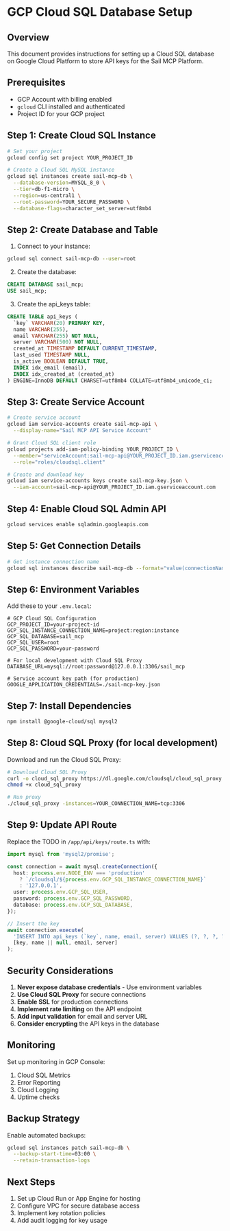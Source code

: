 # GCP Cloud SQL Database Setup

## Overview

This document provides instructions for setting up a Cloud SQL database on Google Cloud Platform to store API keys for the Sail MCP Platform.

## Prerequisites

- GCP Account with billing enabled
- `gcloud` CLI installed and authenticated
- Project ID for your GCP project

## Step 1: Create Cloud SQL Instance

```bash
# Set your project
gcloud config set project YOUR_PROJECT_ID

# Create a Cloud SQL MySQL instance
gcloud sql instances create sail-mcp-db \
  --database-version=MYSQL_8_0 \
  --tier=db-f1-micro \
  --region=us-central1 \
  --root-password=YOUR_SECURE_PASSWORD \
  --database-flags=character_set_server=utf8mb4
```

## Step 2: Create Database and Table

1. Connect to your instance:
```bash
gcloud sql connect sail-mcp-db --user=root
```

2. Create the database:
```sql
CREATE DATABASE sail_mcp;
USE sail_mcp;
```

3. Create the api_keys table:
```sql
CREATE TABLE api_keys (
  `key` VARCHAR(20) PRIMARY KEY,
  name VARCHAR(255),
  email VARCHAR(255) NOT NULL,
  server VARCHAR(500) NOT NULL,
  created_at TIMESTAMP DEFAULT CURRENT_TIMESTAMP,
  last_used TIMESTAMP NULL,
  is_active BOOLEAN DEFAULT TRUE,
  INDEX idx_email (email),
  INDEX idx_created_at (created_at)
) ENGINE=InnoDB DEFAULT CHARSET=utf8mb4 COLLATE=utf8mb4_unicode_ci;
```

## Step 3: Create Service Account

```bash
# Create service account
gcloud iam service-accounts create sail-mcp-api \
  --display-name="Sail MCP API Service Account"

# Grant Cloud SQL client role
gcloud projects add-iam-policy-binding YOUR_PROJECT_ID \
  --member="serviceAccount:sail-mcp-api@YOUR_PROJECT_ID.iam.gserviceaccount.com" \
  --role="roles/cloudsql.client"

# Create and download key
gcloud iam service-accounts keys create sail-mcp-key.json \
  --iam-account=sail-mcp-api@YOUR_PROJECT_ID.iam.gserviceaccount.com
```

## Step 4: Enable Cloud SQL Admin API

```bash
gcloud services enable sqladmin.googleapis.com
```

## Step 5: Get Connection Details

```bash
# Get instance connection name
gcloud sql instances describe sail-mcp-db --format="value(connectionName)"
```

## Step 6: Environment Variables

Add these to your `.env.local`:

```env
# GCP Cloud SQL Configuration
GCP_PROJECT_ID=your-project-id
GCP_SQL_INSTANCE_CONNECTION_NAME=project:region:instance
GCP_SQL_DATABASE=sail_mcp
GCP_SQL_USER=root
GCP_SQL_PASSWORD=your-password

# For local development with Cloud SQL Proxy
DATABASE_URL=mysql://root:password@127.0.0.1:3306/sail_mcp

# Service account key path (for production)
GOOGLE_APPLICATION_CREDENTIALS=./sail-mcp-key.json
```

## Step 7: Install Dependencies

```bash
npm install @google-cloud/sql mysql2
```

## Step 8: Cloud SQL Proxy (for local development)

Download and run the Cloud SQL Proxy:

```bash
# Download Cloud SQL Proxy
curl -o cloud_sql_proxy https://dl.google.com/cloudsql/cloud_sql_proxy.darwin.amd64
chmod +x cloud_sql_proxy

# Run proxy
./cloud_sql_proxy -instances=YOUR_CONNECTION_NAME=tcp:3306
```

## Step 9: Update API Route

Replace the TODO in `/app/api/keys/route.ts` with:

```typescript
import mysql from 'mysql2/promise';

const connection = await mysql.createConnection({
  host: process.env.NODE_ENV === 'production' 
    ? `/cloudsql/${process.env.GCP_SQL_INSTANCE_CONNECTION_NAME}`
    : '127.0.0.1',
  user: process.env.GCP_SQL_USER,
  password: process.env.GCP_SQL_PASSWORD,
  database: process.env.GCP_SQL_DATABASE,
});

// Insert the key
await connection.execute(
  'INSERT INTO api_keys (`key`, name, email, server) VALUES (?, ?, ?, ?)',
  [key, name || null, email, server]
);
```

## Security Considerations

1. **Never expose database credentials** - Use environment variables
2. **Use Cloud SQL Proxy** for secure connections
3. **Enable SSL** for production connections
4. **Implement rate limiting** on the API endpoint
5. **Add input validation** for email and server URL
6. **Consider encrypting** the API keys in the database

## Monitoring

Set up monitoring in GCP Console:
1. Cloud SQL Metrics
2. Error Reporting
3. Cloud Logging
4. Uptime checks

## Backup Strategy

Enable automated backups:
```bash
gcloud sql instances patch sail-mcp-db \
  --backup-start-time=03:00 \
  --retain-transaction-logs
```

## Next Steps

1. Set up Cloud Run or App Engine for hosting
2. Configure VPC for secure database access
3. Implement key rotation policies
4. Add audit logging for key usage